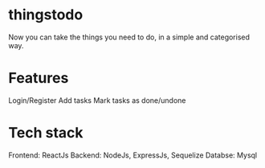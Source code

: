 # thingstodo

Now you can take the things you need to do, in a simple and categorised way.

#   Features

Login/Register
Add tasks
Mark tasks as done/undone

#   Tech stack

Frontend: ReactJs
Backend: NodeJs, ExpressJs, Sequelize
Databse: Mysql
